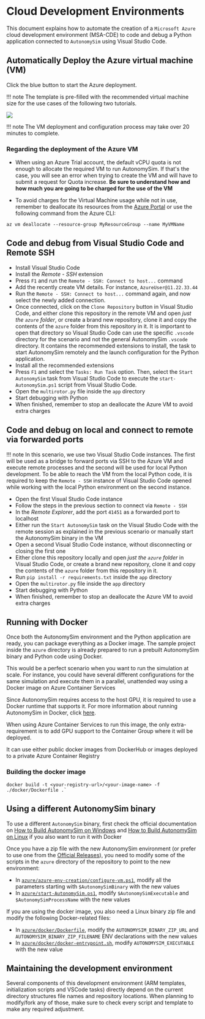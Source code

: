 # Cloud Development Environments

This document explains how to automate the creation of a `Microsoft Azure` cloud development environment (MSA-CDE) to code and debug a Python application connected to `AutonomySim` using Visual Studio Code.

## Automatically Deploy the Azure virtual machine (VM)

Click the blue button to start the Azure deployment.

!!! note
    The template is pre-filled with the recommended virtual machine size for the use cases of the following two tutorials.

<a href="https://aka.ms/AA8umgt" target="_blank">
    <img src="https://azuredeploy.net/deploybutton.png"/>
</a>  

!!! note
    The VM deployment and configuration process may take over 20 minutes to complete.

### Regarding the deployment of the Azure VM

* When using an Azure Trial account, the default vCPU quota is not enough to allocate the required VM to run AutonomySim. If that's the case, you will see an error when trying to create the VM and will have to submit a request for Quota increase. **Be sure to understand how and how much you are going to be charged for the use of the VM**

* To avoid charges for the Virtual Machine usage while not in use, remember to deallocate its resources from the [Azure Portal](https://portal.azure.com) or use the following command from the Azure CLI:

```shell
az vm deallocate --resource-group MyResourceGroup --name MyVMName
```

## Code and debug from Visual Studio Code and Remote SSH

* Install Visual Studio Code
* Install the *Remote - SSH* extension
* Press `F1` and run the `Remote - SSH: Connect to host...` command
* Add the recently create VM details. For instance, `AzureUser@11.22.33.44`
* Run the `Remote - SSH: Connect to host...` command again, and now select the newly added connection.
* Once connected, click on the `Clone Repository` button in Visual Studio Code, and either clone this repository in the remote VM and open *just the `azure` folder*, or create a brand new repository, clone it and copy the contents of the `azure` folder from this repository in it. It is important to open that directory so Visual Studio Code can use the specific `.vscode` directory for the scenario and not the general AutonomySim `.vscode` directory. It contains the recommended extensions to install, the task to start AutonomySim remotely and the launch configuration for the Python application.
* Install all the recommended extensions
* Press `F1` and select the `Tasks: Run Task` option. Then, select the `Start AutonomySim` task from Visual Studio Code to execute the `start-AutonomySim.ps1` script from Visual Studio Code.
* Open the `multirotor.py` file inside the `app` directory
* Start debugging with Python
* When finished, remember to stop an deallocate the Azure VM to avoid extra charges

## Code and debug on local and connect to remote via forwarded ports

!!! note
    In this scenario, we use two Visual Studio Code instances. The first will be used as a bridge to forward ports via SSH to the Azure VM and execute remote processes and the second will be used for local Python development. To be able to reach the VM from the local Python code, it is required to keep the `Remote - SSH` instance of Visual Studio Code opened while working with the local Python environment on the second instance.

* Open the first Visual Studio Code instance
* Follow the steps in the previous section to connect via `Remote - SSH`
* In the *Remote Explorer*, add the port `41451` as a forwarded port to localhost
* Either run the `Start AutonomySim` task on the Visual Studio Code with the remote session as explained in the previous scenario or manually start the AutonomySim binary in the VM
* Open a second Visual Studio Code instance, without disconnecting or closing the first one
* Either clone this repository locally and open *just the `azure` folder* in Visual Studio Code, or create a brand new repository, clone it and copy the contents of the `azure` folder from this repository in it.
* Run `pip install -r requirements.txt` inside the `app` directory
* Open the `multirotor.py` file inside the `app` directory 
* Start debugging with Python
* When finished, remember to stop an deallocate the Azure VM to avoid extra charges

## Running with Docker

Once both the AutonomySim environment and the Python application are ready, you can package everything as a Docker image. The sample project inside the `azure` directory is already prepared to run a prebuilt AutonomySim binary and Python code using Docker.

This would be a perfect scenario when you want to run the simulation at scale. For instance, you could have several different configurations for the same simulation and execute them in a parallel, unattended way using a Docker image on Azure Container Services

Since AutonomySim requires access to the host GPU, it is required to use a Docker runtime that supports it. For more information about running AutonomySim in Docker, click [here](docker_ubuntu.md).

When using Azure Container Services to run this image, the only extra-requirement is to add GPU support to the Container Group where it will be deployed. 

It can use either public docker images from DockerHub or images deployed to a private Azure Container Registry

### Building the docker image

```shell
docker build -t <your-registry-url>/<your-image-name> -f ./docker/Dockerfile .`
```

## Using a different AutonomySim binary

To use a different `AutonomySim` binary, first check the official documentation on [How to Build AutonomySim on Windows](build_windows.md) and [How to Build AutonomySim on Linux](build_linux.md) if you also want to run it with Docker

Once you have a zip file with the new AutonomySim environment (or prefer to use one from the [Official Releases](https://github.com/nervosys/AutonomySim/releases)), you need to modify some of the scripts in the `azure` directory of the repository to point to the new environment:

* In [`azure/azure-env-creation/configure-vm.ps1`](https://github.com/nervosys/AutonomySim/blob/master/azure/azure-env-creation/configure-vm.ps1), modify all the parameters starting with `$AutonomySimBinary` with the new values
* In [`azure/start-AutonomySim.ps1`](https://github.com/nervosys/AutonomySim/blob/master/azure/start-AutonomySim.ps1), modify `$AutonomySimExecutable` and `$AutonomySimProcessName` with the new values

If you are using the docker image, you also need a Linux binary zip file and modify the following Docker-related files:

* In [`azure/docker/Dockerfile`](https://github.com/nervosys/AutonomySim/blob/master/azure/docker/Dockerfile), modify the `AUTONOMYSIM_BINARY_ZIP_URL` and `AUTONOMYSIM_BINARY_ZIP_FILENAME` ENV declarations with the new values
* In [`azure/docker/docker-entrypoint.sh`](https://github.com/nervosys/AutonomySim/blob/master/azure/docker/docker-entrypoint.sh), modify `AUTONOMYSIM_EXECUTABLE` with the new value 

## Maintaining the development environment

Several components of this development environment (ARM templates, initialization scripts and VSCode tasks) directly depend on the current directory structures file names and repository locations. When planning to modify/fork any of those, make sure to check every script and template to make any required adjustment.
